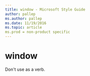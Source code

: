 ```yaml
---
title: window - Microsoft Style Guide
author: pallep
ms.author: pallep
ms.date: 11/19/2016
ms.topic: article
ms.prod = non-product specific
---
```


# window

Don't use as a verb.
